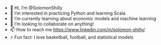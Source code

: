 - 👋 Hi, I’m @SolomonShilly
- 👀 I’m interested in practicing Python and learning Scala
- 🌱 I’m currently learning about economic models and machine learning
- 💞️ I’m looking to collaborate on anything!
- 📫 How to reach me https://www.linkedin.com/in/solomon-shilly/
- ⚡ Fun fact: I love basketball, football, and statistical models

<!---
SolomonShilly/SolomonShilly is a ✨ special ✨ repository because its `README.md` (this file) appears on your GitHub profile.
You can click the Preview link to take a look at your changes.
--->
